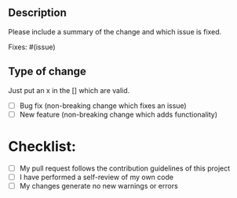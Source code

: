 ## Description

Please include a summary of the change and which issue is fixed.

Fixes: #(issue)

## Type of change
Just put an x in the [] which are valid.
- [ ] Bug fix (non-breaking change which fixes an issue)
- [ ] New feature (non-breaking change which adds functionality)

# Checklist:
- [ ] My pull request follows the contribution guidelines of this project
- [ ] I have performed a self-review of my own code
- [ ] My changes generate no new warnings or errors
